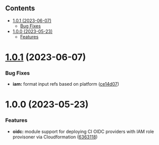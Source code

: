 <!-- START doctoc generated TOC please keep comment here to allow auto update -->
<!-- DON'T EDIT THIS SECTION, INSTEAD RE-RUN doctoc TO UPDATE -->
## Contents

- [1.0.1 (2023-06-07)](#101-2023-06-07)
    - [Bug Fixes](#bug-fixes)
- [1.0.0 (2023-05-23)](#100-2023-05-23)
    - [Features](#features)

<!-- END doctoc generated TOC please keep comment here to allow auto update -->

# [1.0.1](https://github.com/kloud-cnf/terraform-aws-ci-role-provisioner/compare/v1.0.0...v1.0.1) (2023-06-07)


### Bug Fixes

* **iam:** format input refs based on platform ([ce14d07](https://github.com/kloud-cnf/terraform-aws-ci-role-provisioner/commit/ce14d07598fc67a0d5cae6afe00fdecbdfa0ec3b))

# 1.0.0 (2023-05-23)


### Features

* **oidc:** module support for deploying CI OIDC providers with IAM role provisoner via Cloudformation ([6363118](https://github.com/kloud-cnf/terraform-aws-ci-role-provisioner/commit/63631184ff60f5a068bac6ab10ee4247976c49cb))
